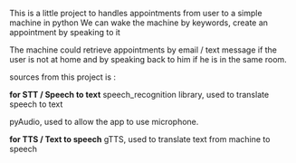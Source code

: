 This is a little project to handles appointments from user to a simple machine in python
We can wake the machine by keywords, create an appointment by speaking to it

The machine could retrieve appointments by email / text message if the user is not at home
and by speaking back to him if he is in the same room.


sources from this project is : 

**for STT / Speech to text**
speech_recognition library, used to translate speech to text

pyAudio, used to allow the app to use microphone.

**for TTS / Text to speech**
gTTS, used to translate text from machine to speech
